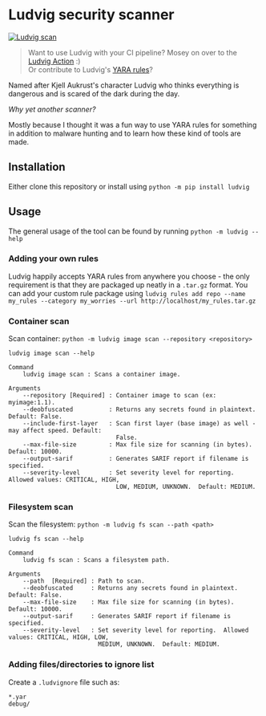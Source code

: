 # Ludvig security scanner

[![Ludvig scan](https://github.com/FrodeHus/ludvig/actions/workflows/main.yml/badge.svg)](https://github.com/FrodeHus/ludvig/actions/workflows/main.yml)

> Want to use Ludvig with your CI pipeline? Mosey on over to the [Ludvig Action](https://github.com/marketplace/actions/ludvig-security-scanner) :)  
> Or contribute to Ludvig's [YARA rules](https://github.com/frodehus/ludvig-rules)?

Named after Kjell Aukrust's character Ludvig who thinks everything is dangerous and is scared of the dark during the day.

_Why yet another scanner?_

Mostly because I thought it was a fun way to use YARA rules for something in addition to malware hunting and to learn how these kind of tools are made.

## Installation

Either clone this repository or install using `python -m pip install ludvig`

## Usage

The general usage of the tool can be found by running `python -m ludvig --help`

### Adding your own rules

Ludvig happily accepts YARA rules from anywhere you choose - the only requirement is that they are packaged up neatly in a `.tar.gz` format.
You can add your custom rule package using `ludvig rules add repo --name my_rules --category my_worries --url http://localhost/my_rules.tar.gz`

### Container scan

Scan container: `python -m ludvig image scan --repository <repository>`

```text
ludvig image scan --help

Command
    ludvig image scan : Scans a container image.

Arguments
    --repository [Required] : Container image to scan (ex: myimage:1.1).
    --deobfuscated          : Returns any secrets found in plaintext. Default: False.
    --include-first-layer   : Scan first layer (base image) as well - may affect speed. Default:
                              False.
    --max-file-size         : Max file size for scanning (in bytes).  Default: 10000.
    --output-sarif          : Generates SARIF report if filename is specified.
    --severity-level        : Set severity level for reporting.  Allowed values: CRITICAL, HIGH,
                              LOW, MEDIUM, UNKNOWN.  Default: MEDIUM.
```

### Filesystem scan

Scan the filesystem: `python -m ludvig fs scan --path <path>`

```text
ludvig fs scan --help

Command
    ludvig fs scan : Scans a filesystem path.

Arguments
    --path  [Required] : Path to scan.
    --deobfuscated     : Returns any secrets found in plaintext. Default: False.
    --max-file-size    : Max file size for scanning (in bytes).  Default: 10000.
    --output-sarif     : Generates SARIF report if filename is specified.
    --severity-level   : Set severity level for reporting.  Allowed values: CRITICAL, HIGH, LOW,
                         MEDIUM, UNKNOWN.  Default: MEDIUM.
```

### Adding files/directories to ignore list

Create a `.ludvignore` file such as:

```text
*.yar
debug/
```
